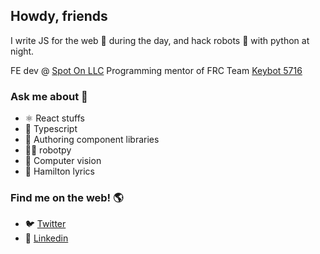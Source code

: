 ## Howdy, friends

I write JS for the web 👾 during the day, and hack robots 🤖 with python at night.

FE dev @ [Spot On LLC](https://www.spoton.com/)
Programming mentor of FRC Team [Keybot 5716](https://www.facebook.com/keybot.first/)

### Ask me about 💬
- ⚛️ React stuffs
- 🌟 Typescript
- 🧩 Authoring component libraries
- 🤖🐍 robotpy
- 👀 Computer vision
- 🕺 Hamilton lyrics

### Find me on the web! 🌎
* 🐦 [Twitter](https://twitter.com/Eguzkiman)
* 👔 [Linkedin](https://www.linkedin.com/in/eguzkiman/)

